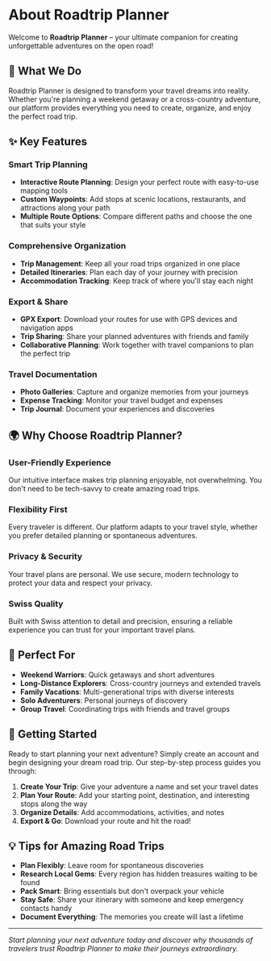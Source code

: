 # About Roadtrip Planner

Welcome to **Roadtrip Planner** – your ultimate companion for creating unforgettable adventures on the open road!

## 🚗 What We Do

Roadtrip Planner is designed to transform your travel dreams into reality. Whether you're planning a weekend getaway or a cross-country adventure, our platform provides everything you need to create, organize, and enjoy the perfect road trip.

## ✨ Key Features

### **Smart Trip Planning**
- **Interactive Route Planning**: Design your perfect route with easy-to-use mapping tools
- **Custom Waypoints**: Add stops at scenic locations, restaurants, and attractions along your path
- **Multiple Route Options**: Compare different paths and choose the one that suits your style

### **Comprehensive Organization**
- **Trip Management**: Keep all your road trips organized in one place
- **Detailed Itineraries**: Plan each day of your journey with precision
- **Accommodation Tracking**: Keep track of where you'll stay each night

### **Export & Share**
- **GPX Export**: Download your routes for use with GPS devices and navigation apps
- **Trip Sharing**: Share your planned adventures with friends and family
- **Collaborative Planning**: Work together with travel companions to plan the perfect trip

### **Travel Documentation**
- **Photo Galleries**: Capture and organize memories from your journeys
- **Expense Tracking**: Monitor your travel budget and expenses
- **Trip Journal**: Document your experiences and discoveries

## 🌍 Why Choose Roadtrip Planner?

### **User-Friendly Experience**
Our intuitive interface makes trip planning enjoyable, not overwhelming. You don't need to be tech-savvy to create amazing road trips.

### **Flexibility First**
Every traveler is different. Our platform adapts to your travel style, whether you prefer detailed planning or spontaneous adventures.

### **Privacy & Security**
Your travel plans are personal. We use secure, modern technology to protect your data and respect your privacy.

### **Swiss Quality**
Built with Swiss attention to detail and precision, ensuring a reliable experience you can trust for your important travel plans.

## 🎯 Perfect For

- **Weekend Warriors**: Quick getaways and short adventures
- **Long-Distance Explorers**: Cross-country journeys and extended travels  
- **Family Vacations**: Multi-generational trips with diverse interests
- **Solo Adventurers**: Personal journeys of discovery
- **Group Travel**: Coordinating trips with friends and travel groups

## 🚀 Getting Started

Ready to start planning your next adventure? Simply create an account and begin designing your dream road trip. Our step-by-step process guides you through:

1. **Create Your Trip**: Give your adventure a name and set your travel dates
2. **Plan Your Route**: Add your starting point, destination, and interesting stops along the way
3. **Organize Details**: Add accommodations, activities, and notes
4. **Export & Go**: Download your route and hit the road!

## 💡 Tips for Amazing Road Trips

- **Plan Flexibly**: Leave room for spontaneous discoveries
- **Research Local Gems**: Every region has hidden treasures waiting to be found
- **Pack Smart**: Bring essentials but don't overpack your vehicle
- **Stay Safe**: Share your itinerary with someone and keep emergency contacts handy
- **Document Everything**: The memories you create will last a lifetime

---

*Start planning your next adventure today and discover why thousands of travelers trust Roadtrip Planner to make their journeys extraordinary.*